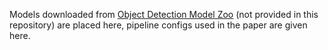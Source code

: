 Models downloaded from [Object Detection Model Zoo](https://github.com/tensorflow/models/blob/master/research/object_detection/g3doc/detection_model_zoo.md) (not provided in this repository) are placed here, pipeline configs used in the paper are given here.